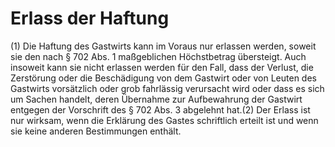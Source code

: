 # Erlass der Haftung

(1) Die Haftung des Gastwirts kann im Voraus nur erlassen werden, soweit sie den nach § 702 Abs. 1 maßgeblichen Höchstbetrag übersteigt. Auch insoweit kann sie nicht erlassen werden für den Fall, dass der Verlust, die Zerstörung oder die Beschädigung von dem Gastwirt oder von Leuten des Gastwirts vorsätzlich oder grob fahrlässig verursacht wird oder dass es sich um Sachen handelt, deren Übernahme zur Aufbewahrung der Gastwirt entgegen der Vorschrift des § 702 Abs. 3 abgelehnt hat.(2) Der Erlass ist nur wirksam, wenn die Erklärung des Gastes schriftlich erteilt ist und wenn sie keine anderen Bestimmungen enthält. 


